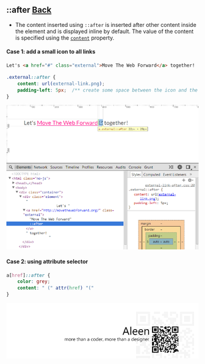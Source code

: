 ## ::after [**Back**](./../pseudoClass.md)

- The content inserted using `::after` is inserted after other content inside the element and is displayed inline by default. The value of the content is specified using the [`content`]() property.

#### Case 1: add a small icon to all links

```html
Let's <a href="#" class="external">Move The Web Forward</a> together!
```

```css
.external::after {
    content: url(external-link.png);
    padding-left: 5px;  /** create some space between the icon and the link */
}
```

<img src="./inspecting-after.png">

#### Case 2: using attribute selector

```css
a[href]::after {
    color: grey;
    content: " (" attr(href) "("
}
```

<a href="http://aleen42.github.io/" target="_blank" ><img src="./../../../pic/tail.gif"></a>
